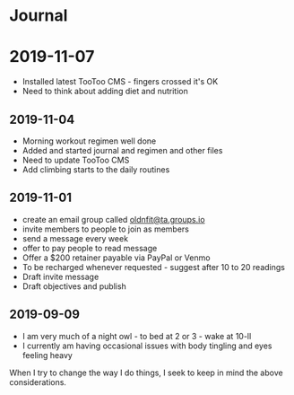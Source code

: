 # Journal

# 2019-11-07

* Installed latest TooToo CMS - fingers crossed it's OK
* Need to think about adding diet and nutrition

## 2019-11-04

* Morning workout regimen well done
* Added and started journal and regimen and other files
* Need to update TooToo CMS
* Add climbing starts to the daily routines

## 2019-11-01

* create an email group called oldnfit@ta.groups.io
* invite members to people to join as members
* send a message every week
* offer to pay people to read message
* Offer a $200 retainer payable via PayPal or Venmo
* To be recharged whenever requested - suggest after 10 to 20 readings
* Draft invite message
* Draft objectives and publish


## 2019-09-09

* I am very much of a night owl - to bed at 2 or 3 - wake at 10-ll
* I currently am having occasional issues with body tingling and eyes feeling heavy

When I try to change the way I do things, I seek to keep in mind the above considerations.

